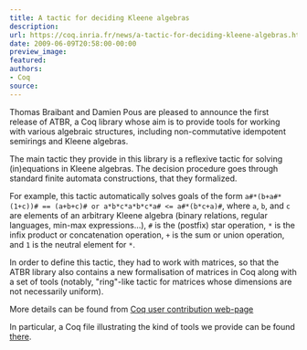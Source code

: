 ```yaml
---
title: A tactic for deciding Kleene algebras
description:
url: https://coq.inria.fr/news/a-tactic-for-deciding-kleene-algebras.html
date: 2009-06-09T20:58:00-00:00
preview_image:
featured:
authors:
- Coq
source:
---
```



<p>Thomas Braibant and Damien Pous are pleased to announce the first release of ATBR, a Coq library whose aim is to provide tools for working with various algebraic structures, including non-commutative idempotent semirings and Kleene algebras.</p>
<p>The main tactic they provide in this library is a reflexive tactic for solving (in)equations in Kleene algebras. The decision procedure goes through standard finite automata constructions, that they formalized.</p>
<p>For example, this tactic automatically solves goals of the form <code>a#*(b+a#*(1+c))# == (a+b+c)# or a*b*c*a*b*c*a# &lt;= a#*(b*c+a)#</code>, where <code>a</code>, <code>b</code>, and <code>c</code> are elements of an arbitrary Kleene algebra (binary relations, regular languages, min-max expressions...), <code>#</code> is the (postfix) star operation, <code>*</code> is the infix product or concatenation operation, <code>+</code> is the sum or union operation, and <code>1</code> is the neutral element for <code>*</code>.</p>
<p>In order to define this tactic, they had to work with matrices, so that the ATBR library also contains a new formalisation of matrices in Coq along with a set of tools (notably, &quot;ring&quot;-like tactic for matrices whose dimensions are not necessarily uniform).</p>
<p>More details can be found from <a href="https://github.com/coq-contribs/atbr"> Coq user contribution web-page</a></p>
<p>In particular, a Coq file illustrating the kind of tools we provide can be found <a href="https://github.com/coq-contribs/atbr/blob/master/Examples.v - [404 Not Found]">there</a>.</p>

 
